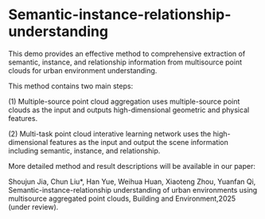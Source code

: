 # Semantic-instance-relationship-understanding

This demo provides an effective method to comprehensive extraction of semantic, instance, and relationship information from multisource point clouds for urban environment understanding. 

This method contains two main steps: 

(1) Multiple-source point cloud aggregation uses multiple-source point clouds as the input and outputs high-dimensional geometric and physical features.

(2) Multi-task point cloud interative learning network uses the high-dimensional features as the input and output the scene information including semantic, instance, and relationship. 


More detailed method and result descriptions will be available in our paper:

Shoujun Jia, Chun Liu*, Han Yue, Weihua Huan, Xiaoteng Zhou, Yuanfan Qi, Semantic-instance-relationship understanding of urban environments using multisource aggregated point clouds, Building and Environment,2025 (under review). 
